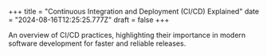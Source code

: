 +++
title = "Continuous Integration and Deployment (CI/CD) Explained"
date = "2024-08-16T12:25:25.777Z"
draft = false
+++

  An overview of CI/CD practices, highlighting their importance in modern software development for faster and reliable releases.
        